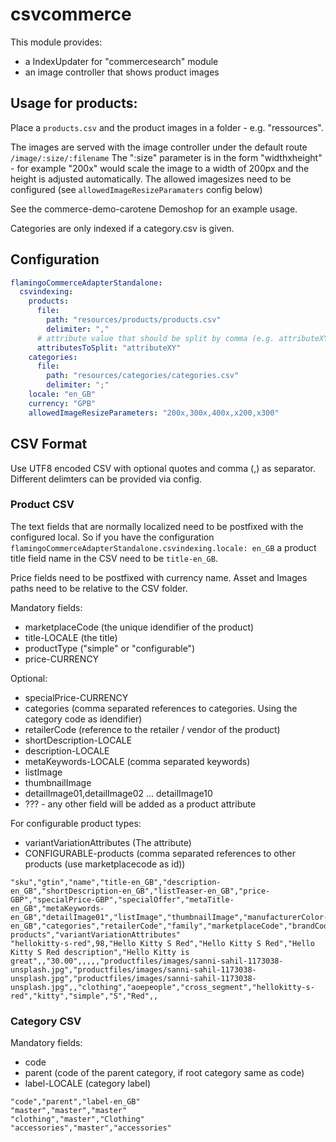 # csvcommerce

This module provides:

* a IndexUpdater for "commercesearch" module
* an image controller that shows product images

## Usage for products:

Place a `products.csv`  and the product images in a folder - e.g. "ressources".

The images are served with the image controller under the default route `/image/:size/:filename`
The ":size" parameter is in the form "widthxheight" - for example "200x" would scale the image to a width of 200px and
the height is adjusted automatically. The allowed imagesizes need to be
configured (see `allowedImageResizeParamaters` config below)

See the commerce-demo-carotene Demoshop for an example usage.

Categories are only indexed if a category.csv is given.

## Configuration

```yaml
flamingoCommerceAdapterStandalone:
  csvindexing:
    products:
      file:
        path: "resources/products/products.csv"
        delimiter: ","
      # attribute value that should be split by comma (e.g. attributeXY: "valueA, valueB" => attributeXY: ["valueA", "valueB"])
      attributesToSplit: "attributeXY"
    categories:
      file:
        path: "resources/categories/categories.csv"
        delimiter: ";"
    locale: "en_GB"
    currency: "GPB"
    allowedImageResizeParameters: "200x,300x,400x,x200,x300"
```

## CSV Format

Use UTF8 encoded CSV with optional quotes and comma (,) as separator. Different delimters can be provided via config.

### Product CSV

The text fields that are normally localized need to be postfixed with the configured local. So if you have the
configuration `flamingoCommerceAdapterStandalone.csvindexing.locale: en_GB`
a product title field name in the CSV need to be `title-en_GB`.

Price fields need to be postfixed with currency name. Asset and Images paths need to be relative to the CSV folder.

Mandatory fields:

* marketplaceCode (the unique idendifier of the product)
* title-LOCALE (the title)
* productType ("simple" or "configurable")
* price-CURRENCY

Optional:

* specialPrice-CURRENCY
* categories (comma separated references to categories. Using the category code as idendifier)
* retailerCode (reference to the retailer / vendor of the product)
* shortDescription-LOCALE
* description-LOCALE
* metaKeywords-LOCALE (comma separated keywords)
* listImage
* thumbnailImage
* detailImage01,detailImage02 ... detailImage10
* ??? - any other field will be added as a product attribute

For configurable product types:

* variantVariationAttributes (The attribute)
* CONFIGURABLE-products (comma separated references to other products (use marketplacecode as id))

```
"sku","gtin","name","title-en_GB","description-en_GB","shortDescription-en_GB","listTeaser-en_GB","price-GBP","specialPrice-GBP","specialOffer","metaTitle-en_GB","metaKeywords-en_GB","detailImage01","listImage","thumbnailImage","manufacturerColor-en_GB","categories","retailerCode","family","marketplaceCode","brandCode","productType","clothing_size","colour","CONFIGURABLE-products","variantVariationAttributes"
"hellokitty-s-red",98,"Hello Kitty S Red","Hello Kitty S Red","Hello Kitty S Red description","Hello Kitty is great",,"30.00",,,,,"productfiles/images/sanni-sahil-1173038-unsplash.jpg","productfiles/images/sanni-sahil-1173038-unsplash.jpg","productfiles/images/sanni-sahil-1173038-unsplash.jpg",,"clothing","aoepeople","cross_segment","hellokitty-s-red","kitty","simple","S","Red",,
```

### Category CSV

Mandatory fields:

* code
* parent (code of the parent category, if root category same as code)  
* label-LOCALE (category label)

```
"code","parent","label-en_GB"
"master","master","master"
"clothing","master","Clothing"
"accessories","master","accessories"
```